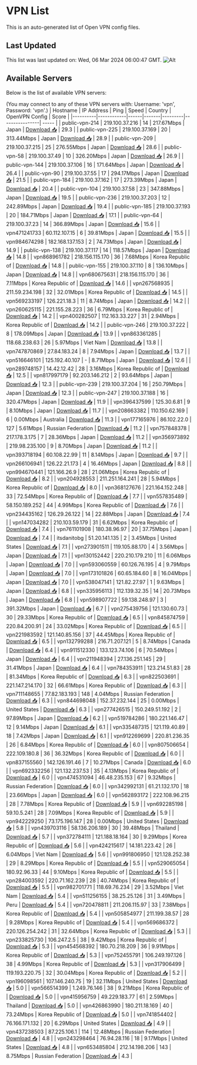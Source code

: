 # VPN List

This is an auto-generated list of Open VPN config files.

## Last Updated

This list was last updated on: Wed, 06 Mar 2024 06:00:47 GMT.
![Alt](https://repobeats.axiom.co/api/embed/186b98318ef1479477931607c1ad7d823f12451f.svg "Repobeats analytics image")

## Available Servers

Below is the list of available VPN servers:

(You may connect to any of these VPN servers with: Username: 'vpn', Password: 'vpn'.)
| Hostname | IP Address | Ping | Speed | Country | OpenVPN Config | Score |
|----------|------------|------|-------|---------|----------------| ----- |
| public-vpn-214 | 219.100.37.216 | 14 | 217.67Mbps | Japan | [Download 📥](./configs/server_0_JP.ovpn) | 29.3 |
| public-vpn-225 | 219.100.37.169 | 20 | 313.44Mbps | Japan | [Download 📥](./configs/server_1_JP.ovpn) | 28.9 |
| public-vpn-209 | 219.100.37.215 | 25 | 276.55Mbps | Japan | [Download 📥](./configs/server_2_JP.ovpn) | 28.6 |
| public-vpn-58 | 219.100.37.49 | 10 | 326.20Mbps | Japan | [Download 📥](./configs/server_3_JP.ovpn) | 26.9 |
| public-vpn-144 | 219.100.37.106 | 16 | 171.64Mbps | Japan | [Download 📥](./configs/server_4_JP.ovpn) | 26.4 |
| public-vpn-90 | 219.100.37.55 | 17 | 294.17Mbps | Japan | [Download 📥](./configs/server_5_JP.ovpn) | 21.5 |
| public-vpn-184 | 219.100.37.162 | 17 | 273.39Mbps | Japan | [Download 📥](./configs/server_6_JP.ovpn) | 20.4 |
| public-vpn-104 | 219.100.37.58 | 23 | 347.88Mbps | Japan | [Download 📥](./configs/server_7_JP.ovpn) | 19.5 |
| public-vpn-236 | 219.100.37.203 | 12 | 242.89Mbps | Japan | [Download 📥](./configs/server_8_JP.ovpn) | 19.4 |
| public-vpn-185 | 219.100.37.193 | 20 | 184.71Mbps | Japan | [Download 📥](./configs/server_9_JP.ovpn) | 17.1 |
| public-vpn-64 | 219.100.37.23 | 14 | 366.89Mbps | Japan | [Download 📥](./configs/server_10_JP.ovpn) | 15.6 |
| vpn471241733 | 60.112.107.15 | 6 | 39.81Mbps | Japan | [Download 📥](./configs/server_11_JP.ovpn) | 15.5 |
| vpn984674298 | 182.168.137.153 | 2 | 74.73Mbps | Japan | [Download 📥](./configs/server_12_JP.ovpn) | 14.9 |
| public-vpn-138 | 219.100.37.117 | 14 | 118.57Mbps | Japan | [Download 📥](./configs/server_13_JP.ovpn) | 14.8 |
| vpn868961782 | 218.156.115.170 | 36 | 7.68Mbps | Korea Republic of | [Download 📥](./configs/server_14_KR.ovpn) | 14.8 |
| public-vpn-155 | 219.100.37.110 | 8 | 136.10Mbps | Japan | [Download 📥](./configs/server_15_JP.ovpn) | 14.8 |
| vpn680675631 | 218.156.115.170 | 36 | 7.11Mbps | Korea Republic of | [Download 📥](./configs/server_16_KR.ovpn) | 14.6 |
| vpn267568935 | 211.59.234.198 | 32 | 32.01Mbps | Korea Republic of | [Download 📥](./configs/server_17_KR.ovpn) | 14.5 |
| vpn569233197 | 126.221.18.3 | 11 | 8.74Mbps | Japan | [Download 📥](./configs/server_18_JP.ovpn) | 14.2 |
| vpn260625115 | 221.155.28.223 | 36 | 6.79Mbps | Korea Republic of | [Download 📥](./configs/server_19_KR.ovpn) | 14.2 |
| vpn400282507 | 112.163.33.227 | 31 | 2.94Mbps | Korea Republic of | [Download 📥](./configs/server_20_KR.ovpn) | 14.2 |
| public-vpn-246 | 219.100.37.222 | 8 | 178.09Mbps | Japan | [Download 📥](./configs/server_21_JP.ovpn) | 13.9 |
| vpn863361285 | 118.68.238.63 | 26 | 5.97Mbps | Viet Nam | [Download 📥](./configs/server_22_VN.ovpn) | 13.8 |
| vpn747870869 | 27.84.183.24 | 8 | 7.94Mbps | Japan | [Download 📥](./configs/server_23_JP.ovpn) | 13.7 |
| vpn516646101 | 125.192.40.107 | - | 8.71Mbps | Japan | [Download 📥](./configs/server_24_JP.ovpn) | 12.6 |
| vpn289748157 | 14.42.12.42 | 28 | 3.16Mbps | Korea Republic of | [Download 📥](./configs/server_25_KR.ovpn) | 12.5 |
| vpn817997179 | 92.203.146.212 | 2 | 93.64Mbps | Japan | [Download 📥](./configs/server_26_JP.ovpn) | 12.3 |
| public-vpn-239 | 219.100.37.204 | 16 | 250.79Mbps | Japan | [Download 📥](./configs/server_27_JP.ovpn) | 12.3 |
| public-vpn-247 | 219.100.37.188 | 16 | 320.47Mbps | Japan | [Download 📥](./configs/server_28_JP.ovpn) | 11.9 |
| vpn396437599 | 125.30.6.81 | 9 | 8.10Mbps | Japan | [Download 📥](./configs/server_29_JP.ovpn) | 11.7 |
| vpn208663382 | 110.150.62.169 | 6 | 0.00Mbps | Australia | [Download 📥](./configs/server_30_AU.ovpn) | 11.3 |
| vpn177165976 | 86.102.22.0 | 127 | 5.61Mbps | Russian Federation | [Download 📥](./configs/server_31_RU.ovpn) | 11.2 |
| vpn757848378 | 217.178.3.175 | 7 | 28.36Mbps | Japan | [Download 📥](./configs/server_32_JP.ovpn) | 11.2 |
| vpn356973892 | 219.98.235.100 | 9 | 8.70Mbps | Japan | [Download 📥](./configs/server_33_JP.ovpn) | 11.2 |
| vpn393718194 | 60.108.22.99 | 11 | 8.14Mbps | Japan | [Download 📥](./configs/server_34_JP.ovpn) | 9.7 |
| vpn266106941 | 126.22.21.173 | 4 | 16.46Mbps | Japan | [Download 📥](./configs/server_35_JP.ovpn) | 8.8 |
| vpn994670441 | 121.166.26.9 | 28 | 21.06Mbps | Korea Republic of | [Download 📥](./configs/server_36_KR.ovpn) | 8.2 |
| vpn204928553 | 211.251.164.241 | 28 | 5.94Mbps | Korea Republic of | [Download 📥](./configs/server_37_KR.ovpn) | 8.0 |
| vpn368127676 | 221.164.152.248 | 33 | 72.54Mbps | Korea Republic of | [Download 📥](./configs/server_38_KR.ovpn) | 7.7 |
| vpn557835489 | 58.150.189.252 | 44 | 4.99Mbps | Korea Republic of | [Download 📥](./configs/server_39_KR.ovpn) | 7.6 |
| vpn234435162 | 126.29.26.122 | 14 | 22.88Mbps | Japan | [Download 📥](./configs/server_40_JP.ovpn) | 7.4 |
| vpn147034282 | 210.103.59.179 | 31 | 6.62Mbps | Korea Republic of | [Download 📥](./configs/server_41_KR.ovpn) | 7.4 |
| vpn761101908 | 180.38.96.97 | 20 | 37.75Mbps | Japan | [Download 📥](./configs/server_42_JP.ovpn) | 7.4 |
| itsdanitobg | 51.20.141.135 | 2 | 3.45Mbps | United States | [Download 📥](./configs/server_43_US.ovpn) | 7.1 |
| vpn273901511 | 119.105.88.170 | 4 | 3.56Mbps | Japan | [Download 📥](./configs/server_44_JP.ovpn) | 7.1 |
| vpn130152442 | 220.210.179.210 | 11 | 6.06Mbps | Japan | [Download 📥](./configs/server_45_JP.ovpn) | 7.0 |
| vpn593060559 | 60.126.76.195 | 4 | 9.79Mbps | Japan | [Download 📥](./configs/server_46_JP.ovpn) | 7.0 |
| vpn173101826 | 60.65.184.60 | 8 | 16.04Mbps | Japan | [Download 📥](./configs/server_47_JP.ovpn) | 7.0 |
| vpn538047141 | 121.82.27.97 | 1 | 9.63Mbps | Japan | [Download 📥](./configs/server_48_JP.ovpn) | 6.8 |
| vpn335956113 | 112.139.32.35 | 14 | 20.73Mbps | Japan | [Download 📥](./configs/server_49_JP.ovpn) | 6.8 |
| vpn598907722 | 59.138.248.97 | 3 | 391.32Mbps | Japan | [Download 📥](./configs/server_50_JP.ovpn) | 6.7 |
| vpn275439756 | 121.130.60.73 | 30 | 29.33Mbps | Korea Republic of | [Download 📥](./configs/server_51_KR.ovpn) | 6.5 |
| vpn845874759 | 220.84.200.91 | 24 | 33.02Mbps | Korea Republic of | [Download 📥](./configs/server_52_KR.ovpn) | 6.5 |
| vpn221983592 | 121.140.85.156 | 37 | 44.45Mbps | Korea Republic of | [Download 📥](./configs/server_53_KR.ovpn) | 6.5 |
| vpn132799288 | 216.71.207.121 | 5 | 8.74Mbps | Canada | [Download 📥](./configs/server_54_CA.ovpn) | 6.4 |
| vpn911512330 | 133.123.74.106 | 6 | 70.54Mbps | Japan | [Download 📥](./configs/server_55_JP.ovpn) | 6.4 |
| vpn211948394 | 27.136.251.145 | 29 | 31.41Mbps | Japan | [Download 📥](./configs/server_56_JP.ovpn) | 6.4 |
| vpn784353911 | 123.214.51.83 | 28 | 81.34Mbps | Korea Republic of | [Download 📥](./configs/server_57_KR.ovpn) | 6.3 |
| vpn822503691 | 221.147.214.170 | 32 | 66.61Mbps | Korea Republic of | [Download 📥](./configs/server_58_KR.ovpn) | 6.3 |
| vpn711148655 | 77.82.183.193 | 148 | 4.04Mbps | Russian Federation | [Download 📥](./configs/server_59_RU.ovpn) | 6.3 |
| vpn844698048 | 152.37.232.144 | 25 | 0.00Mbps | United States | [Download 📥](./configs/server_60_US.ovpn) | 6.3 |
| vpn277426515 | 150.249.51.192 | 2 | 97.89Mbps | Japan | [Download 📥](./configs/server_61_JP.ovpn) | 6.2 |
| vpn519784286 | 180.221.146.47 | 12 | 9.14Mbps | Japan | [Download 📥](./configs/server_62_JP.ovpn) | 6.1 |
| vpn335487315 | 121.119.40.89 | 18 | 7.42Mbps | Japan | [Download 📥](./configs/server_63_JP.ovpn) | 6.1 |
| vpn912269699 | 220.81.236.35 | 26 | 6.84Mbps | Korea Republic of | [Download 📥](./configs/server_64_KR.ovpn) | 6.0 |
| vpn807506654 | 222.109.180.8 | 36 | 36.32Mbps | Korea Republic of | [Download 📥](./configs/server_65_KR.ovpn) | 6.0 |
| vpn837155560 | 142.126.191.46 | 7 | 10.27Mbps | Canada | [Download 📥](./configs/server_66_CA.ovpn) | 6.0 |
| vpn692332256 | 121.132.237.53 | 35 | 4.13Mbps | Korea Republic of | [Download 📥](./configs/server_67_KR.ovpn) | 6.0 |
| vpn474531094 | 46.48.235.153 | 67 | 9.32Mbps | Russian Federation | [Download 📥](./configs/server_68_RU.ovpn) | 6.0 |
| vpn342992131 | 61.21.132.170 | 18 | 23.66Mbps | Japan | [Download 📥](./configs/server_69_JP.ovpn) | 6.0 |
| vpn562893172 | 222.108.96.215 | 28 | 7.78Mbps | Korea Republic of | [Download 📥](./configs/server_70_KR.ovpn) | 5.9 |
| vpn692285198 | 59.10.5.241 | 28 | 7.09Mbps | Korea Republic of | [Download 📥](./configs/server_71_KR.ovpn) | 5.9 |
| vpn942229250 | 73.175.196.147 | 28 | 0.00Mbps | United States | [Download 📥](./configs/server_72_US.ovpn) | 5.8 |
| vpn439703116 | 58.136.206.189 | 30 | 39.48Mbps | Thailand | [Download 📥](./configs/server_73_TH.ovpn) | 5.7 |
| vpn372784111 | 121.188.18.164 | 30 | 9.29Mbps | Korea Republic of | [Download 📥](./configs/server_74_KR.ovpn) | 5.6 |
| vpn424215617 | 14.181.223.42 | 26 | 6.04Mbps | Viet Nam | [Download 📥](./configs/server_75_VN.ovpn) | 5.6 |
| vpn991806950 | 121.128.252.38 | 29 | 8.29Mbps | Korea Republic of | [Download 📥](./configs/server_76_KR.ovpn) | 5.5 |
| vpn529065054 | 180.92.96.33 | 44 | 9.10Mbps | Korea Republic of | [Download 📥](./configs/server_77_KR.ovpn) | 5.5 |
| vpn284003592 | 220.71.162.239 | 28 | 40.74Mbps | Korea Republic of | [Download 📥](./configs/server_78_KR.ovpn) | 5.5 |
| vpn982701771 | 118.69.76.234 | 29 | 3.52Mbps | Viet Nam | [Download 📥](./configs/server_79_VN.ovpn) | 5.4 |
| vpn511256155 | 38.25.25.126 | 31 | 3.49Mbps | Peru | [Download 📥](./configs/server_80_PE.ovpn) | 5.4 |
| vpn720478811 | 211.206.115.97 | 33 | 7.38Mbps | Korea Republic of | [Download 📥](./configs/server_81_KR.ovpn) | 5.4 |
| vpn505854977 | 211.199.38.57 | 28 | 9.28Mbps | Korea Republic of | [Download 📥](./configs/server_82_KR.ovpn) | 5.4 |
| vpn569686372 | 220.126.254.242 | 31 | 32.64Mbps | Korea Republic of | [Download 📥](./configs/server_83_KR.ovpn) | 5.3 |
| vpn233825730 | 106.247.2.5 | 38 | 9.42Mbps | Korea Republic of | [Download 📥](./configs/server_84_KR.ovpn) | 5.3 |
| vpn454568392 | 180.70.218.209 | 36 | 9.91Mbps | Korea Republic of | [Download 📥](./configs/server_85_KR.ovpn) | 5.3 |
| vpn752455791 | 106.249.197.126 | 38 | 4.99Mbps | Korea Republic of | [Download 📥](./configs/server_86_KR.ovpn) | 5.3 |
| vpn317906499 | 119.193.220.75 | 32 | 30.04Mbps | Korea Republic of | [Download 📥](./configs/server_87_KR.ovpn) | 5.2 |
| vpn196098561 | 107.146.240.75 | 19 | 32.11Mbps | United States | [Download 📥](./configs/server_88_US.ovpn) | 5.0 |
| vpn566514399 | 1.249.76.146 | 38 | 9.21Mbps | Korea Republic of | [Download 📥](./configs/server_89_KR.ovpn) | 5.0 |
| vpn415956759 | 49.229.183.77 | 61 | 2.59Mbps | Thailand | [Download 📥](./configs/server_90_TH.ovpn) | 5.0 |
| vpn426863990 | 180.211.18.169 | 40 | 73.24Mbps | Korea Republic of | [Download 📥](./configs/server_91_KR.ovpn) | 5.0 |
| vpn741854402 | 76.166.171.132 | 20 | 6.29Mbps | United States | [Download 📥](./configs/server_92_US.ovpn) | 4.9 |
| vpn437238503 | 87.225.106.1 | 114 | 12.48Mbps | Russian Federation | [Download 📥](./configs/server_93_RU.ovpn) | 4.8 |
| vpn243298464 | 76.94.28.116 | 18 | 9.17Mbps | United States | [Download 📥](./configs/server_94_US.ovpn) | 4.8 |
| vpn653485804 | 212.14.198.206 | 143 | 8.75Mbps | Russian Federation | [Download 📥](./configs/server_95_RU.ovpn) | 4.3 |
